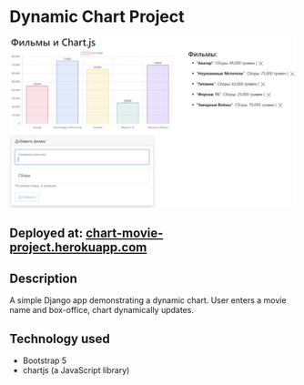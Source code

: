 # Dynamic Chart Project
<div align="center">
<img src="https://github.com/igorsimb/chart_project/blob/master/assets/screenshot.png?raw=true" width="550" height="300" alt="Chart Project">
          
</div>

## Deployed at: [chart-movie-project.herokuapp.com](https://chart-movie-project.herokuapp.com/)

## Description
A simple Django app demonstrating a dynamic chart. User enters a movie name and box-office, chart dynamically updates.

## Technology used
- Bootstrap 5
- chartjs (a JavaScript library)